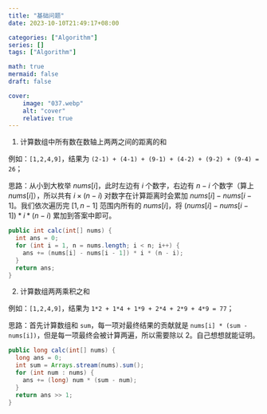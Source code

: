 ```yaml
---
title: "基础问题"
date: 2023-10-10T21:49:17+08:00

categories: ["Algorithm"]
series: []
tags: ["Algorithm"]

math: true
mermaid: false
draft: false

cover:
    image: "037.webp"
    alt: "cover"
    relative: true
---
```


1. 计算数组中所有数在数轴上两两之间的距离的和

例如：`[1,2,4,9]`，结果为 `(2-1) + (4-1) + (9-1) + (4-2) + (9-2) + (9-4) = 26`；

思路：从小到大枚举 $nums[i]$，此时左边有 $i$ 个数字，右边有 $n-i$ 个数字（算上 $nums[i]$），所以共有 $i×(n−i)$ 对数字在计算距离时会累加 $nums[i] - nums[i-1]$。我们依次遍历完 $[1,n-1]$ 范围内所有的 $nums[i]$，将 $(nums[i] - nums[i - 1]) * i * (n - i)$ 累加到答案中即可。

```java
public int calc(int[] nums) {
  int ans = 0;
  for (int i = 1, n = nums.length; i < n; i++) {
    ans += (nums[i] - nums[i - 1]) * i * (n - i);
  }
  return ans;
}
```



2. 计算数组两两乘积之和

例如：`[1,2,4,9]`，结果为 `1*2 + 1*4 + 1*9 + 2*4 + 2*9 + 4*9 = 77`；

思路：首先计算数组和 `sum`，每一项对最终结果的贡献就是 `nums[i] * (sum - nums[i])`，但是每一项最终会被计算两遍，所以需要除以 2。自己想想就能证明。

```java
public long calc(int[] nums) {
  long ans = 0;
  int sum = Arrays.stream(nums).sum();
  for (int num : nums) {
    ans += (long) num * (sum - num);
  }
  return ans >> 1;
}
```

